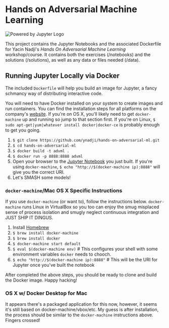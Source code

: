 # Hands on Adversarial Machine Learning

![Powered by Jupyter
 Logo](https://cdn.oreillystatic.com/images/icons/powered_by_jupyter.png)

This project contains the Jupyter Notebooks and the associated Dockerfile for
Yacin Nadji's _Hands On Adversarial Machine Learning_ workshop/course. It
contains both the exercises (/notebooks) and the solutions (/solutions), as well
as any data or files needed (/data).

## Running Jupyter Locally via Docker

The included `Dockerfile` will help you build an image for Jupyter, a fancy
schmancy way of distributing interactive code.

You will need to have Docker installed on your system to create images and run
containers. You can find the installation steps for all platforms on the
company's [website](https://docs.docker.com/install/). If you're on OS X, you'll
likely need to get `docker-machine` up and running so jump to that section
first. If you're on Linux, `$ sudo apt-get|yum|whatever install
docker|docker-ce` is probably enough to get you going.

1. `$ git clone https://github.com/ynadji/hands-on-adversarial-ml.git`
1. `$ cd hands-on-adversarial-ml`
1. `$ docker build -t advml .`
1. `$ docker run -p 8888:8888 advml`
1. Open your browser to the [Jupyter Notebook](http://localhost:8888) you just
built. If you're using `docker-machine`, `$ echo "http://$(docker-machine
ip):8888"` will give you the correct URI.
1. Let's SMASH some models!

### `docker-machine`/Mac OS X Specific Instructions

If you use `docker-machine` (or want to), follow the instructions below.
`docker-machine` runs Linux in VirtualBox so you too can enjoy the smug
misplaced sense of process isolation and smugly neglect continuous integration
and JUST SHIP IT DINGUS.

1. Install [Homebrew](https://brew.sh)
1. `$ brew install docker-machine`
1. `$ brew install docker`
1. `$ docker-machine start default`
1. `$ eval $(docker-machine env)` # This configures your shell with some
environment variables `docker` needs to chooch.
1. `$ echo "http://$(docker-machine ip):8888"` # This will be the URI for
Jupyter once you've built the notebook

After completed the above steps, you should be ready to clone and build the
Docker image. Happy hacking!

### OS X w/ Docker Desktop for Mac

It appears there's a packaged application for this now, however, it seems it's
still based on docker-machine/vbox/etc. My guess is after installation, the
process should be similar to the `docker-machine` instructions above. Fingers
crossed!